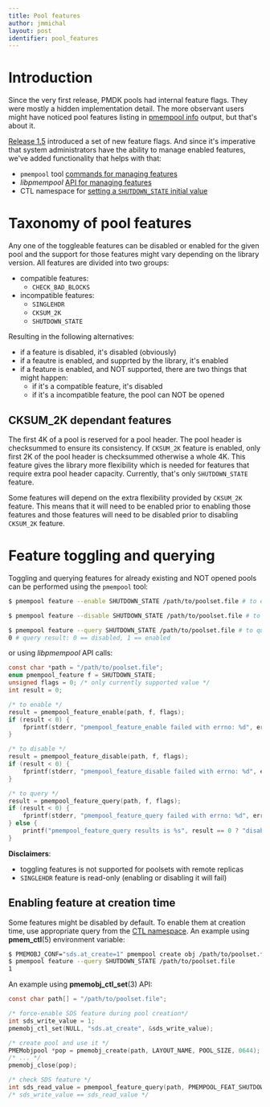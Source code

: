 ```yaml
---
title: Pool features
author: jmmichal
layout: post
identifier: pool_features
---
```


# Introduction

Since the very first release, PMDK pools had internal feature flags. They were
mostly a hidden implementation detail. The more observant users might have
noticed pool features listing in [pmempool info][pmempool-info.1] output,
but that's about it.

[Release 1.5][release-1.5] introduced a set of new feature flags.
And since it's imperative that system administrators have the ability to manage
enabled features, we've added functionality that helps with that:

* `pmempool` tool [commands for managing features][pmempool-feature.1]
* *libpmempool* [API for managing features][pmempool-feature.3]
* CTL namespace for
[setting a `SHUTDOWN_STATE` initial value](#enabling-feature-at-creation-time)

# Taxonomy of pool features

Any one of the toggleable features can be disabled or enabled for the given pool
and the support for those features might vary depending on the library version.
All features are divided into two groups:

* compatible features:
	* `CHECK_BAD_BLOCKS`
* incompatible features:
	* `SINGLEHDR`
	* `CKSUM_2K`
	* `SHUTDOWN_STATE`

Resulting in the following alternatives:

- if a feature is disabled, it's disabled (obviously)
- if a feautre is enabled, and supprted by the library, it's enabled
- if a feature is enabled, and NOT supported, there are two things that might happen:
	- if it's a compatible feature, it's disabled
	- if it's a incompatible feature, the pool can NOT be opened

## CKSUM_2K dependant features

The first 4K of a pool is reserved for a pool header. The pool header is
checksummed to ensure its consistency. If `CKSUM_2K` feature is enabled, only
first 2K of the pool header is checksummed otherwise a whole 4K. This feature
gives the library more flexibility which is needed for features that require
extra pool header capacity. Currently, that's only `SHUTDOWN_STATE` feature.

Some features will depend on the extra flexibility provided by `CKSUM_2K` feature.
This means that it will need to be enabled prior to enabling those features and
those features will need to be disabled prior to disabling `CKSUM_2K` feature.

# Feature toggling and querying

Toggling and querying features for already existing and NOT opened pools can
be performed using the `pmempool` tool:

```bash
$ pmempool feature --enable SHUTDOWN_STATE /path/to/poolset.file # to enable

$ pmempool feature --disable SHUTDOWN_STATE /path/to/poolset.file # to disable

$ pmempool feature --query SHUTDOWN_STATE /path/to/poolset.file # to query
0 # query result: 0 == disabled, 1 == enabled
```

or using *libpmempool* API calls:

```c
const char *path = "/path/to/poolset.file";
enum pmempool_feature f = SHUTDOWN_STATE;
unsigned flags = 0; /* only currently supported value */
int result = 0;

/* to enable */
result = pmempool_feature_enable(path, f, flags);
if (result < 0) {
	fprintf(stderr, "pmempool_feature_enable failed with errno: %d", errno);
}

/* to disable */	
result = pmempool_feature_disable(path, f, flags);
if (result < 0) {
	fprintf(stderr, "pmempool_feature_disable failed with errno: %d", errno);
}

/* to query */
result = pmempool_feature_query(path, f, flags);
if (result < 0) {
	fprintf(stderr, "pmempool_feature_query failed with errno: %d", errno);
} else {
	printf("pmempool_feature_query results is %s", result == 0 ? "disabled" : "enabled");
}
```

**Disclaimers**:

- toggling features is not supported for poolsets with remote replicas
- `SINGLEHDR` feature is read-only (enabling or disabling it will fail)

## Enabling feature at creation time

Some features might be disabled by default. To enable them at creation time,
use appropriate query from the [CTL namespace][pmemobj_ctl_get.3].
An example using **pmem_ctl**(5) environment variable:

```bash
$ PMEMOBJ_CONF="sds.at_create=1" pmempool create obj /path/to/poolset.file
$ pmempool feature --query SHUTDOWN_STATE /path/to/poolset.file
1
```

An example using **pmemobj_ctl_set**(3) API:

```c
const char path[] = "/path/to/poolset.file";

/* force-enable SDS feature during pool creation*/
int sds_write_value = 1;
pmemobj_ctl_set(NULL, "sds.at_create", &sds_write_value);

/* create pool and use it */
PMEMobjpool *pop = pmemobj_create(path, LAYOUT_NAME, POOL_SIZE, 0644);
/* ... */
pmemobj_close(pop);

/* check SDS feature */
int sds_read_value = pmempool_feature_query(path, PMEMPOOL_FEAT_SHUTDOWN_STATE, 0);
/* sds_write_value == sds_read_value */
````

[release-1.5]: http://pmem.io/2018/10/22/release-1-5.html
[RAS]: http://pmem.io/2018/10/22/release-1-5.html#reliability-availability-and-serviceability-ras
[pmempool-info.1]: http://pmem.io/pmdk/manpages/linux/master/pmempool/pmempool-info.1.html
[pmempool-feature.1]: http://pmem.io/pmdk/manpages/linux/master/pmempool/pmempool-feature.1.html
[pmempool-feature.3]: http://pmem.io/pmdk/manpages/linux/master/libpmempool/pmempool_feature_query.3
[pmemobj_ctl_get.3]: http://pmem.io/pmdk/manpages/linux/master/libpmemobj/pmemobj_ctl_get.3
